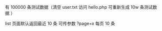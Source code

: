 有 100000 条测试数据（清空 user.txt 访问 hello.php 可重新生成 10w 条测试数据
）

 list 页面默认返回最近 10 条 可传参数 ?page=x 每页 10 条
